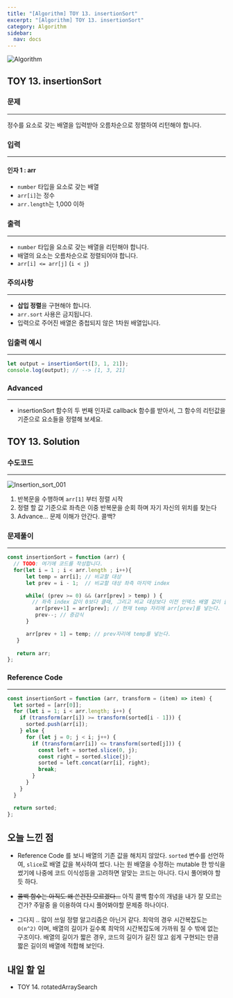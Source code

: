 ```yaml
---
title: "[Algorithm] TOY 13. insertionSort"
excerpt: "[Algorithm] TOY 13. insertionSort"
category: Algorithm
sidebar:
  nav: docs
---
```


![Algorithm](https://user-images.githubusercontent.com/83164003/131701318-f0ff36c4-1fcc-4f21-b978-18a9d8ec3386.jpg)
## TOY 13. insertionSort
### 문제
---
정수를 요소로 갖는 배열을 입력받아 오름차순으로 정렬하여 리턴해야 합니다.



### 입력
---
#### 인자 1 : arr
- `number` 타입을 요소로 갖는 배열
- `arr[i]`는 정수
- `arr.length`는 1,000 이하

### 출력
---
- `number` 타입을 요소로 갖는 배열을 리턴해야 합니다.
- 배열의 요소는 오름차순으로 정렬되어야 합니다.
- `arr[i] <= arr[j]` (`i < j`)

### 주의사항
---
- **삽입 정렬**을 구현해야 합니다.
- `arr.sort` 사용은 금지됩니다.
- 입력으로 주어진 배열은 중첩되지 않은 1차원 배열입니다.

### 입출력 예시
---
```javascript
let output = insertionSort([3, 1, 21]);
console.log(output); // --> [1, 3, 21]
```

### Advanced
---

- insertionSort 함수의 두 번째 인자로 callback 함수를 받아서, 그 함수의 리턴값을 기준으로 요소들을 정렬해 보세요.

## TOY 13. Solution
### 수도코드
---
![Insertion_sort_001](https://user-images.githubusercontent.com/83164003/132718182-d4134d7b-c117-4e4a-af8b-0b4cf3fdb908.png)

1. 반복문을 수행하며 `arr[1]` 부터 정렬 시작
2. 정렬 할 값 기준으로 좌측은 이중 반복문을 순회 하며 자기 자신의 위치를 찾는다
3. Advance... 문제 이해가 안간다. 콜백?  

### 문제풀이
---
```javascript 
const insertionSort = function (arr) {
  // TODO: 여기에 코드를 작성합니다.
  for(let i = 1 ; i < arr.length ; i++){ 
      let temp = arr[i]; // 비교할 대상
      let prev = i - 1;  // 비교할 대상 좌측 마지막 index

      while( (prev >= 0) && (arr[prev] > temp) ) {   
        // 좌측 index 값이 0보다 클때, 그리고 비교 대상보다 이전 인덱스 배열 값이 클때 반복문 수행
         arr[prev+1] = arr[prev]; // 현재 temp 자리에 arr[prev]를 넣는다.
         prev--; // 증감식
      }

      arr[prev + 1] = temp; // prev자리에 temp를 넣는다.
   }
   
   return arr;
};
```
### Reference Code
---
```javascript
const insertionSort = function (arr, transform = (item) => item) {
  let sorted = [arr[0]];
  for (let i = 1; i < arr.length; i++) {
    if (transform(arr[i]) >= transform(sorted[i - 1])) {
      sorted.push(arr[i]);
    } else {
      for (let j = 0; j < i; j++) {
        if (transform(arr[i]) <= transform(sorted[j])) {
          const left = sorted.slice(0, j);
          const right = sorted.slice(j);
          sorted = left.concat(arr[i], right);
          break;
        }
      }
    }
  }

  return sorted;
};
```
## 오늘 느낀 점
- Reference Code 를 보니 배열의 기존 값을 해치지 않았다. `sorted` 변수를 선언하여, `slice`로 배열 값을 복사하여 썼다.  나는 원 배열을 수정하는 mutable 한 방식을 썼기에 나중에 코드 이식성등을 고려하면 알맞는 코드는 아니다. 다시 풀어봐야 할 듯 하다.

- ~~콜백 함수는 아직도 왜 쓴건진 모르겠다...~~ 아직 콜백 함수의 개념을 내가 잘 모르는건가? 주말중 을 이용하여 다시 풀어봐야할 문제중 하나이다.
- 그다지 .. 많이 쓰일 정렬 알고리즘은 아닌거 같다. 최악의 경우 시간복잡도는 `O(n^2)` 이며, 배열의 길이가 길수록 최악의 시간복잡도에 가까워 질 수 밖에 없는 구조이다. 배열의 길이가 짧은 경우, 코드의 길이가 길진 않고 쉽게 구현되는 만큼 짧은 길이의 배열에 적합해 보인다.
	
	
## 내일 할 일
- TOY 14. rotatedArraySearch
